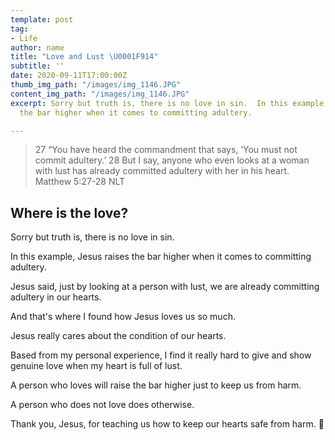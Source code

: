 ```yaml
---
template: post
tag:
- Life
author: name
title: "Love and Lust \U0001F914"
subtitle: ''
date: 2020-09-11T17:00:00Z
thumb_img_path: "/images/img_1146.JPG"
content_img_path: "/images/img_1146.JPG"
excerpt: Sorry but truth is, there is no love in sin.  In this example, Jesus raises
  the bar higher when it comes to committing adultery.

---
```

> 27 “You have heard the commandment that says, ‘You must not commit adultery.’ 28 But I say, anyone who even looks at a woman with lust has already committed adultery with her in his heart. Matthew 5:27-28 NLT

## Where is the love?

Sorry but truth is, there is no love in sin.

In this example, Jesus raises the bar higher when it comes to committing adultery.

Jesus said, just by looking at a person with lust, we are already committing adultery in our hearts.

And that's where I found how Jesus loves us so much.

Jesus really cares about the condition of our hearts.

Based from my personal experience, I find it really hard to give and show genuine love when my heart is full of lust.

A person who loves will raise the bar higher just to keep us from harm.

A person who does not love does otherwise.

Thank you, Jesus, for teaching us how to keep our hearts safe from harm. 💖